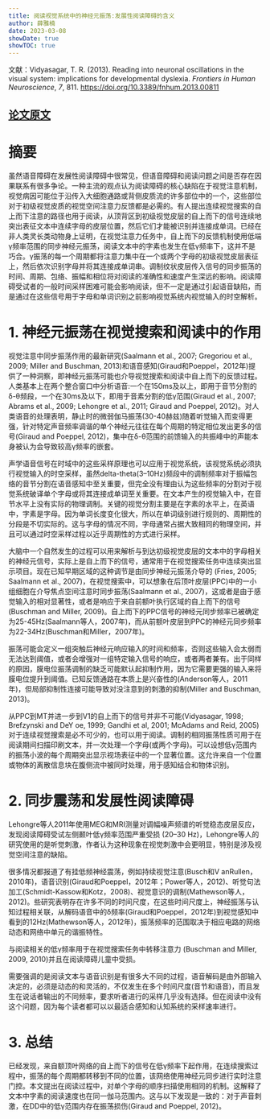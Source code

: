 ```yaml
---
title: 阅读视觉系统中的神经元振荡:发展性阅读障碍的含义
author: 薛雅楠
date: 2023-03-08
showDate: true
showTOC: true
---
```

文献：Vidyasagar, T. R. (2013). Reading into neuronal oscillations in the visual system: implications for developmental dyslexia. _Frontiers in Human Neuroscience_, _7_, 811.
https://doi.org/10.3389/fnhum.2013.00811
## [论文原文](../Source_Files/2023-03-08-XYN1.Pdf)
# 摘要
虽然语音障碍在发展性阅读障碍中很常见，但语音障碍和阅读问题之间是否存在因果联系有很多争论。一种主流的观点认为阅读障碍的核心缺陷在于视觉注意机制，视觉病因可能位于沿传入大细胞通路或背侧皮质流的许多部位中的一个，这些部位对于初级视觉皮质的视觉空间注意力反馈都是必需的。有人提出连续视觉搜索的自上而下注意的路径也用于阅读，从顶背区到初级视觉皮层的自上而下的信号连续地突出表征文本中连续字母的皮层位置，然后它们才能被识别并连接成单词。已经在非人类灵长类动物身上证明，在视觉注意力任务中，自上而下的反馈机制使用低端γ频率范围的同步神经元振荡，阅读文本中的字素也发生在低γ频率下，这并不是巧合。γ振荡的每一个周期都将注意力集中在一个或两个字母的初级视觉皮层表征上，然后依次识别字母并将其连接成单词串。调制纹状皮层传入信号的同步振荡的时间、周期、包络、振幅和相位将对阅读的准确性和速度产生深远的影响。阅读障碍受试者的一般时间采样困难可能会影响阅读，但不一定是通过引起语音缺陷，而是通过在这些信号用于字母和单词识别之前影响视觉系统内视觉输入的时空解析。
# 1. 神经元振荡在视觉搜索和阅读中的作用
视觉注意中同步振荡作用的最新研究(Saalmann et al., 2007; Gregoriou et al., 2009; Miller and Buschman, 2013)和语音感知(Giraud和Poeppel，2012年)提供了一种洞察，即神经元振荡可能也介导视觉搜索和阅读中自上而下的反馈过程。人类基本上在两个整合窗口中分析语音:一个在150ms及以上，即用于音节分割的δ-θ频段，一个在30ms及以下，即用于音素分割的低γ范围(Giraud et al., 2007; Abrams et al., 2009; Lehongre et al., 2011; Giraud and Poeppel, 2012)。对人类语音的处理表明，静止时的微弱伽马振荡(30-40赫兹)随着听觉输入而变得更强，针对特定声音频率调谐的单个神经元往往在每个周期的特定相位发出更多的信号(Giraud and Poeppel, 2012)，集中在δ-θ范围的前馈输入的共振峰中的声能本身被认为会导致较高γ频率的嵌套。

声学语音信号在时域中的这些采样原理也可以应用于视觉系统，该视觉系统必须执行视觉输入的时空采样，虽然delta-theta(3–10Hz)频段中的调制频率对于振幅包络的音节分割在语音感知中至关重要，但完全没有理由认为这些频率的分割对于视觉系统破译单个字母或将其连接成单词至关重要。在文本产生的视觉输入中，在音节水平上没有实际的物理调制。关键的视觉分割主要是在字素的水平上，在英语中，字素是字母。因为单词长度变化很大，所以在单词级别进行规则的、周期性的分段是不切实际的。这与字母的情况不同，字母通常占据大致相同的物理空间，并且可以通过时空采样过程以近乎周期性的方式进行采样。

大脑中一个自然发生的过程可以用来解析与到达初级视觉皮层的文本中的字母相关的神经元信号，实际上是自上而下的信号，通常用于在视觉搜索任务中连续突出显示项目。现在已知早期区域的这种调节是由同步神经元振荡介导的 (Fries, 2005; Saalmann et al., 2007)，在视觉搜索中，可以想象在后顶叶皮层(PPC)中的一小组细胞在介导焦点空间注意时同步振荡(Saalmann et al., 2007)，这或者是由于感觉输入的相对显著性，或者是响应于来自前额叶执行区域的自上而下的信号(Buschman and Miller, 2009)。自上而下的PPC信号的神经元同步频率已被确定为25-45Hz(Saalmann等人，2007年)，而从前额叶皮层到PPC的神经元同步频率为22-34Hz(Buschman和Miller，2007年)。

振荡可能会定义一组突触后神经元响应输入的时间和频率，否则这些输入会太弱而无法达到阈值，或者会增强对一组特定输入信号的响应，或者两者兼有。出于同样的原因，膜电位振荡调制的缺乏可能默认起抑制作用，因为它需要更强的输入来将膜电位提升到阈值。已知反馈通路在本质上是兴奋性的(Anderson等人，2011年)，但局部抑制性连接可能导致对没注意到的刺激的抑制(Miller and Buschman, 2013)。

从PPC到MT并进一步到V1的自上而下的信号并非不可能(Vidyasagar, 1998; Brefzynski and DeY oe, 1999; Gandhi et al, 2001; McAdams and Reid, 2005)对于连续视觉搜索是必不可少的，也可以用于阅读。调制的相同振荡性质可用于在阅读期间扫描印刷文本，并一次处理一个字母(或两个字母)。可以设想低γ范围内的振荡小波的每个周期突出显示视场表征中的一个显著位置。这允许来自一个位置或物体的离散信息块在腹侧流中被同时处理，用于感知结合和物体识别。
# 2. 同步震荡和发展性阅读障碍
Lehongre等人2011年使用MEG和MRI测量对调幅噪声频谱的听觉稳态皮层反应，发现阅读障碍受试左侧颞叶低γ频率范围严重受损 (20–30 Hz)，Lehongre等人的研究使用的是听觉刺激，作者认为这种现象在视觉刺激中会更明显，特别是涉及视觉空间注意的缺陷。

很多情况都报道了有挂低频神经震荡，例如持续视觉注意(Busch和V anRullen，2010年)，语音识别(Giraud和Poeppel，2012年；Power等人，2012)、听觉句法加工(Schmidt-Kassow和Kotz，2008)、视觉意识的调制(Mathewson等人，2012)。些研究表明存在许多不同的时间尺度，在这些时间尺度上，神经振荡与认知过程相关联，从解码语音中的δ频率(Giraud和Poeppel，2012年)到视觉感知中看到的12Hz(Mathewson等人，2012年)，振荡频率的范围取决于相应电路的网络动态和网络中单元的谐振特性。

与阅读相关的低γ频率用于在视觉搜索任务中转移注意力 (Buschman and Miller, 2009, 2010)并且在阅读障碍儿童中受损。

需要强调的是阅读文本与语音识别是有很多大不同的过程，语音解码是由外部输入决定的，必须是动态的和灵活的，不仅发生在多个时间尺度(音节和语音)，而且发生在说话者输出的不同频率，要求听者进行的采样几乎没有选择。但在阅读中没有这个问题，因为每个读者都可以以最适合感知和认知系统的采样速率进行。
# 3. 总结
已经发现，来自额顶叶网络的自上而下的信号在低γ频率下起作用，在连续搜索过程中，振荡的每个周期都转移到不同的位置，该网络使用神经元同步进行实时注意门控。本文提出在阅读过程中，对单个字母的顺序扫描使用相同的机制。这解释了文本中字素的阅读速度也在同一伽马范围内。这与以下发现是一致的：对于声音刺激，在DD中的低γ范围内存在振荡损伤(Giraud and Poeppel, 2012)。